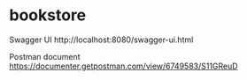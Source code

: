 # bookstore

Swagger UI
http://localhost:8080/swagger-ui.html

Postman document
https://documenter.getpostman.com/view/6749583/S11GReuD

